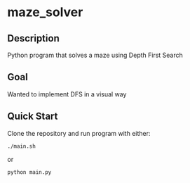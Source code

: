 # maze_solver

## Description
Python program that solves a maze using Depth First Search

## Goal
Wanted to implement DFS in a visual way

## Quick Start
Clone the repository and run program with either:
```
./main.sh
```
or
```
python main.py
```
